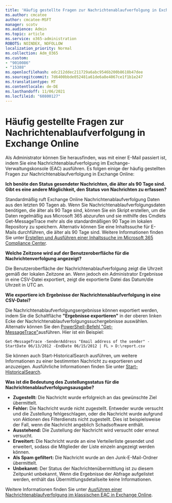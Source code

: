 ```yaml
---
title: 'Häufig gestellte Fragen zur Nachrichtenablaufverfolgung in Exchange Online '
ms.author: cmcatee
author: cmcatee-MSFT
manager: scotv
ms.audience: Admin
ms.topic: article
ms.service: o365-administration
ROBOTS: NOINDEX, NOFOLLOW
localization_priority: Normal
ms.collection: Adm_O365
ms.custom:
- "9010086"
- "15388"
ms.openlocfilehash: edc212ddec211729a6abc9546b200b8618b47dee
ms.sourcegitcommit: 7d6400bbde052481a61de6a8e4067ce1f1b1e247
ms.translationtype: MT
ms.contentlocale: de-DE
ms.lasthandoff: 11/06/2021
ms.locfileid: "60800127"
---
```

# <a name="frequently-asked-questions-for-message-trace-in-exchange-online"></a>Häufig gestellte Fragen zur Nachrichtenablaufverfolgung in Exchange Online

Als Administrator können Sie herausfinden, was mit einer E-Mail passiert ist, indem Sie eine Nachrichtenablaufverfolgung im Exchange-Verwaltungskonsole (EAC) ausführen. Es folgen einige der häufig gestellten Fragen zur Nachrichtenablaufverfolgung in Exchange Online:

**Ich benöte den Status gesendeter Nachrichten, die älter als 90 Tage sind. Gibt es eine andere Möglichkeit, den Status von Nachrichten zu erfassen?**

Standardmäßig ruft Exchange Online Nachrichtenablaufverfolgung Daten aus den letzten 90 Tagen ab. Wenn Sie Nachrichtenablaufverfolgungsdaten benötigen, die älter als 90 Tage sind, können Sie ein Skript erstellen, um die Daten regelmäßig aus Microsoft 365 abzurufen und sie mithilfe des Cmdlets Get-MessageTrace mehr als die standardmäßigen 90 Tage im lokalen Repository zu speichern. Alternativ können Sie eine Inhaltssuche für E-Mails durchführen, die älter als 90 Tage sind. Weitere Informationen finden Sie unter [Erstellen und Ausführen einer Inhaltssuche im Microsoft 365 Compliance Center](https://docs.microsoft.com/microsoft-365/compliance/content-search).

**Welche Zeitzone wird auf der Benutzeroberfläche für die Nachrichtenverfolgung angezeigt?**

Die Benutzeroberfläche der Nachrichtenablaufverfolgung zeigt die Uhrzeit gemäß der lokalen Zeitzone an. Wenn jedoch ein Administrator Ergebnisse in eine CSV-Datei exportiert, zeigt die exportierte Datei das Datum/die Uhrzeit in UTC an.

**Wie exportiere ich Ergebnisse der Nachrichtenablaufverfolgung in eine CSV-Datei?**

Die Nachrichtenablaufverfolgungsergebnisse können exportiert werden, indem Sie die Schaltfläche **"Ergebnisse exportieren"** in der oberen linken Ecke der Nachrichtenablaufverfolgungssuchergebnisse auswählen. Alternativ können Sie den [PowerShell-Befehl "Get-MessageTrace"](https://docs.microsoft.com/powershell/module/exchange/get-messagetrace)ausführen. Hier ist ein Beispiel:

```Get-MessageTrace -SenderAddress "Email address of the sender" -StartDate 06/13/2012 -EndDate 06/15/2012 | FL > D:\report.csv```

Sie können auch Start-HistoricalSearch ausführen, um weitere Informationen zu einer bestimmten Nachricht zu exportieren und anzuzeigen. Ausführliche Informationen finden Sie unter [Start-HistoricalSearch](https://docs.microsoft.com/powershell/module/exchange/start-historicalsearch).

**Was ist die Bedeutung des Zustellungsstatus für die Nachrichtenablaufverfolgungsausgabe?**

- **Zugestellt:** Die Nachricht wurde erfolgreich an das gewünschte Ziel übermittelt.
- **Fehler:** Die Nachricht wurde nicht zugestellt. Entweder wurde versucht und die Zustellung fehlgeschlagen, oder die Nachricht wurde aufgrund von Aktionen des Filterdiensts nicht zugestellt. Dies ist beispielsweise der Fall, wenn die Nachricht angeblich Schadsoftware enthält.
- **Ausstehend:** Die Zustellung der Nachricht wird versucht oder erneut versucht.
- **Erweitert:** Die Nachricht wurde an eine Verteilerliste gesendet und erweitert, sodass die Mitglieder der Liste einzeln angezeigt werden können.
- **Als Spam gefiltert:** Die Nachricht wurde an den Junk-E-Mail-Ordner übermittelt.
- **Unbekannt:** Der Status der Nachrichtenübermittlung ist zu diesem Zeitpunkt unbekannt. Wenn die Ergebnisse der Abfrage aufgelistet werden, enthält das Übermittlungsdetailseite keine Informationen.

Weitere Informationen finden Sie unter [Ausführen einer Nachrichtenablaufverfolgung im klassischen EAC in Exchange Online](https://docs.microsoft.com/exchange/monitoring/trace-an-email-message/run-a-message-trace-and-view-results).
